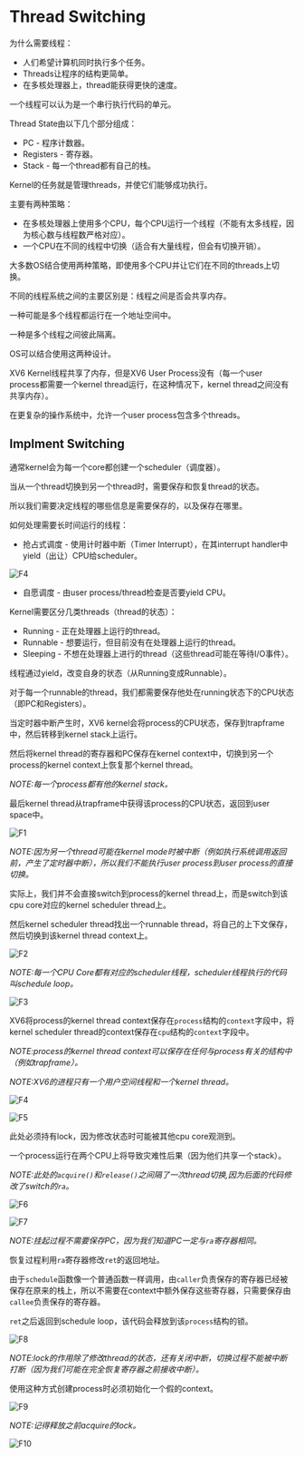 # Thread Switching

为什么需要线程：
* 人们希望计算机同时执行多个任务。
* Threads让程序的结构更简单。
* 在多核处理器上，thread能获得更快的速度。

一个线程可以认为是一个串行执行代码的单元。

Thread State由以下几个部分组成：
* PC - 程序计数器。
* Registers - 寄存器。
* Stack - 每一个thread都有自己的栈。

Kernel的任务就是管理threads，并使它们能够成功执行。

主要有两种策略：
* 在多核处理器上使用多个CPU，每个CPU运行一个线程（不能有太多线程，因为核心数与线程数严格对应）。
* 一个CPU在不同的线程中切换（适合有大量线程，但会有切换开销）。

大多数OS结合使用两种策略，即使用多个CPU并让它们在不同的threads上切换。

不同的线程系统之间的主要区别是：线程之间是否会共享内存。

一种可能是多个线程都运行在一个地址空间中。

一种是多个线程之间彼此隔离。

OS可以结合使用这两种设计。

XV6 Kernel线程共享了内存，但是XV6 User Process没有（每一个user process都需要一个kernel thread运行，在这种情况下，kernel thread之间没有共享内存）。

在更复杂的操作系统中，允许一个user process包含多个threads。

## Implment Switching

通常kernel会为每一个core都创建一个scheduler（调度器）。

当从一个thread切换到另一个thread时，需要保存和恢复thread的状态。

所以我们需要决定线程的哪些信息是需要保存的，以及保存在哪里。

如何处理需要长时间运行的线程：
* 抢占式调度 - 使用计时器中断（Timer Interrupt），在其interrupt handler中yield（出让）CPU给scheduler。

![F4](./F4.jpg)

* 自愿调度 - 由user process/thread检查是否要yield CPU。

Kernel需要区分几类threads（thread的状态）：
* Running - 正在处理器上运行的thread。
* Runnable - 想要运行，但目前没有在处理器上运行的thread。
* Sleeping - 不想在处理器上进行的thread（这些thread可能在等待I/O事件）。

线程通过yield，改变自身的状态（从Running变成Runnable）。

对于每一个runnable的thread，我们都需要保存他处在running状态下的CPU状态（即PC和Registers）。

当定时器中断产生时，XV6 kernel会将process的CPU状态，保存到trapframe中，然后转移到kernel stack上运行。

然后将kernel thread的寄存器和PC保存在kernel context中，切换到另一个process的kernel context上恢复那个kernel thread。

*NOTE:每一个process都有他的kernel stack。*

最后kernel thread从trapframe中获得该process的CPU状态，返回到user space中。

![F1](./F1.jpg)

*NOTE:因为另一个thread可能在kernel mode时被中断（例如执行系统调用返回前，产生了定时器中断），所以我们不能执行user process到user process的直接切换。*

实际上，我们并不会直接switch到process的kernel thread上，而是switch到该cpu core对应的kernel scheduler thread上。

然后kernel scheduler thread找出一个runnable thread，将自己的上下文保存，然后切换到该kernel thread context上。

![F2](./F2.jpg)

*NOTE:每一个CPU Core都有对应的scheduler线程，scheduler线程执行的代码叫schedule loop。*

![F3](./F3.jpg)

XV6将process的kernel thread context保存在`process`结构的`context`字段中，将kernel scheduler thread的context保存在`cpu`结构的`context`字段中。

*NOTE:process的kernel thread context可以保存在任何与process有关的结构中（例如trapframe）。*

*NOTE:XV6的进程只有一个用户空间线程和一个kernel thread。*

![F4](./F4.jpg)

![F5](./F5.jpg)

此处必须持有lock，因为修改状态时可能被其他cpu core观测到。

一个process运行在两个CPU上将导致灾难性后果（因为他们共享一个stack）。

*NOTE:此处的`acquire()`和`release()`之间隔了一次thread切换,因为后面的代码修改了switch的`ra`。*

![F6](./F6.jpg)

![F7](./F7.jpg)

*NOTE:挂起过程不需要保存PC，因为我们知道PC一定与`ra`寄存器相同。*

恢复过程利用`ra`寄存器修改`ret`的返回地址。

由于`schedule`函数像一个普通函数一样调用，由`caller`负责保存的寄存器已经被保存在原来的栈上，所以不需要在context中额外保存这些寄存器，只需要保存由`callee`负责保存的寄存器。

`ret`之后返回到schedule loop，该代码会释放到该`process`结构的锁。

![F8](./F8.jpg)

*NOTE:lock的作用除了修改thread的状态，还有关闭中断，切换过程不能被中断打断（因为我们可能在完全恢复寄存器之前接收中断）。*

使用这种方式创建process时必须初始化一个假的context。

![F9](./F9.jpg)

*NOTE:记得释放之前acquire的lock。*

![F10](./F10.jpg)